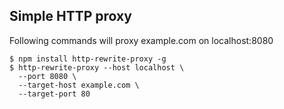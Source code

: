 ## Simple HTTP proxy

Following commands will proxy example.com on localhost:8080

    $ npm install http-rewrite-proxy -g
    $ http-rewrite-proxy --host localhost \
      --port 8080 \
      --target-host example.com \
      --target-port 80
